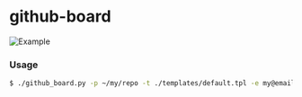# github-board
![Example](https://raw.github.com/bayandin/github-board/master/example.png)

### Usage
```bash
$ ./github_board.py -p ~/my/repo -t ./templates/default.tpl -e my@email.com
```
